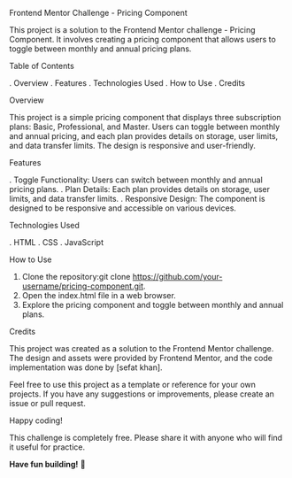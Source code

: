 Frontend Mentor Challenge - Pricing Component

This project is a solution to the Frontend Mentor challenge - Pricing Component.
It involves creating a pricing component that allows users to toggle between monthly and annual pricing plans.

Table of Contents

. Overview
. Features
. Technologies Used
. How to Use
. Credits

Overview

This project is a simple pricing component that displays three subscription plans: Basic, Professional, and Master.
Users can toggle between monthly and annual pricing, and each plan provides details on storage, user limits, and data transfer limits.
The design is responsive and user-friendly.

Features

. Toggle Functionality: Users can switch between monthly and annual pricing plans.
. Plan Details: Each plan provides details on storage, user limits, and data transfer limits.
. Responsive Design: The component is designed to be responsive and accessible on various devices.

Technologies Used

. HTML
. CSS
. JavaScript

How to Use

1. Clone the repository:git clone https://github.com/your-username/pricing-component.git.
2. Open the index.html file in a web browser.
3. Explore the pricing component and toggle between monthly and annual plans.

Credits

This project was created as a solution to the Frontend Mentor challenge.
The design and assets were provided by Frontend Mentor, and the code implementation was done by [sefat khan].

Feel free to use this project as a template or reference for your own projects.
If you have any suggestions or improvements, please create an issue or pull request.

Happy coding!

This challenge is completely free. Please share it with anyone who will find it useful for practice.

**Have fun building!** 🚀
